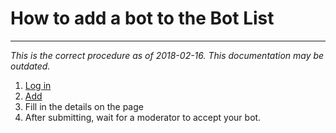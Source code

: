 # How to add a bot to the Bot List
---

_This is the correct procedure as of 2018-02-16. This documentation may be outdated._

1. [Log in](https://ls.terminal.ink/auth)
2. [Add](https://ls.terminal.ink/bot/add)
3. Fill in the details on the page
4. After submitting, wait for a moderator to accept your bot.
